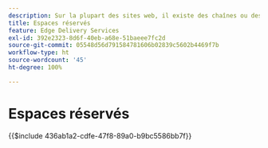 ```yaml
---
description: Sur la plupart des sites web, il existe des chaînes ou des variables qui seront utilisées sur l’ensemble du site. Il n’est pas judicieux de coder en dur de telles valeurs, notamment sur les sites qui doivent prendre en charge plusieurs langues. Au lieu de cela, il est possible d’utiliser et de gérer des espaces réservés de manière centralisée.
title: Espaces réservés
feature: Edge Delivery Services
exl-id: 392e2323-8d6f-40eb-a68e-51baeee7fc2d
source-git-commit: 05548d56d791584781606b02839c5602b4469f7b
workflow-type: ht
source-wordcount: '45'
ht-degree: 100%

---
```


# Espaces réservés

{{$include 436ab1a2-cdfe-47f8-89a0-b9bc5586bb7f}}
